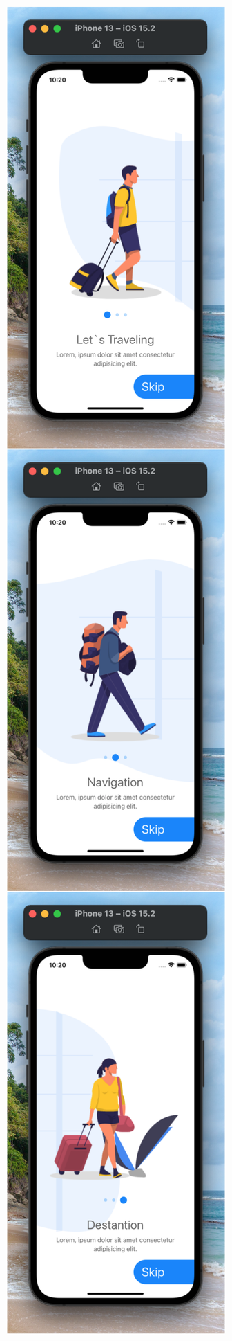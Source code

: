 ![screen1](./app/assets/images/screen1.png)
![screen1](./app/assets/images/screen2.png)
![screen1](./app/assets/images/screen3.png)
